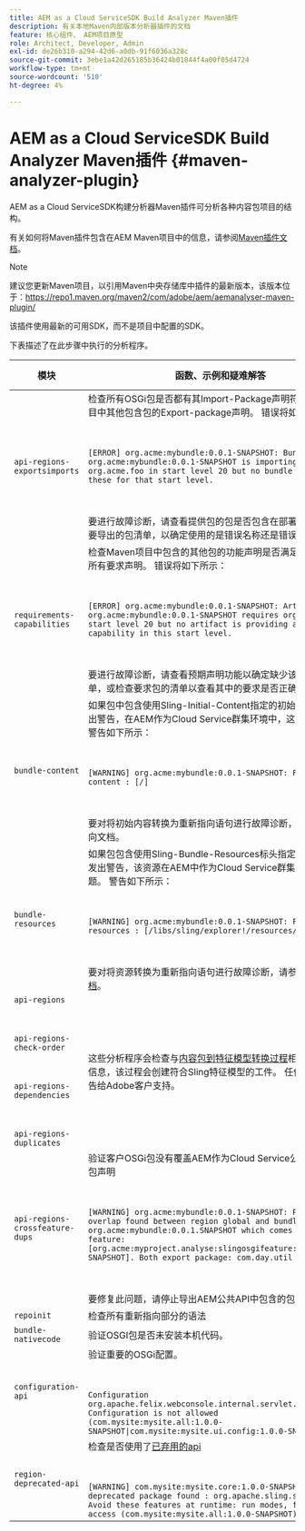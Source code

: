 ```yaml
---
title: AEM as a Cloud ServiceSDK Build Analyzer Maven插件
description: 有关本地Maven内部版本分析器插件的文档
feature: 核心组件、 AEM项目原型
role: Architect, Developer, Admin
exl-id: de26b310-a294-42d6-a0db-91f6036a328c
source-git-commit: 3ebe1a42d265185b36424b01844f4a00f05d4724
workflow-type: tm+mt
source-wordcount: '510'
ht-degree: 4%

---
```


# AEM as a Cloud ServiceSDK Build Analyzer Maven插件 {#maven-analyzer-plugin}

AEM as a Cloud ServiceSDK构建分析器Maven插件可分析各种内容包项目的结构。

有关如何将Maven插件包含在AEM Maven项目中的信息，请参阅[Maven插件文档](https://github.com/adobe/aemanalyser-maven-plugin/blob/main/aemanalyser-maven-plugin/README.md)。

>[!NOTE]
>
>建议您更新Maven项目，以引用Maven中央存储库中插件的最新版本，该版本位于：https://repo1.maven.org/maven2/com/adobe/aem/aemanalyser-maven-plugin/

该插件使用最新的可用SDK，而不是项目中配置的SDK。

下表描述了在此步骤中执行的分析程序。<!-- Note that some are executed in the local SDK, while others are only executed during the Cloud Manager pipeline deployment. -->

| 模块 | 函数、示例和疑难解答 | 本地SDK | Cloud Manager |
|---|---|---|---|
| `api-regions-exportsimports` | 检查所有OSGi包是否都有其Import-Package声明符合Maven项目中其他包含包的Export-package声明。 错误将如下所示： <p> </p> `[ERROR] org.acme:mybundle:0.0.1-SNAPSHOT: Bundle org.acme:mybundle:0.0.1-SNAPSHOT is importing package(s) org.acme.foo in start level 20 but no bundle is exporting these for that start level.`<p> </p>要进行故障诊断，请查看提供包的包是否包含在部署中，或者查看要导出的包清单，以确定使用的是错误名称还是错误版本。 | 是 | 是 |
| `requirements-capabilities` | 检查Maven项目中包含的其他包的功能声明是否满足OSGI包中的所有要求声明。 错误将如下所示： <p> </p> `[ERROR] org.acme:mybundle:0.0.1-SNAPSHOT: Artifact org.acme:mybundle:0.0.1-SNAPSHOT requires org.foo.bar in start level 20 but no artifact is providing a matching capability in this start level.`<p> </p> 要进行故障诊断，请查看预期声明功能以确定缺少该功能的包清单，或检查要求包的清单以查看其中的要求是否正确。 | 是 | 是 |
| `bundle-content` | 如果包中包含使用Sling-Initial-Content指定的初始内容，则会发出警告，在AEM作为Cloud Service群集环境中，这会出现问题。 警告如下所示： <p> </p> `[WARNING] org.acme:mybundle:0.0.1-SNAPSHOT: Found initial content : [/]` <p> </p>要对将初始内容转换为重新指向语句进行故障诊断，请参阅重新指向文档。 | 是 | 是 |
| `bundle-resources` | 如果包包含使用Sling-Bundle-Resources标头指定的资源，则会发出警告，该资源在AEM中作为Cloud Service群集环境存在问题。 警告如下所示：<p> </p> `[WARNING] org.acme:mybundle:0.0.1-SNAPSHOT: Found bundle resources : [/libs/sling/explorer!/resources/explorer]`<p> </p> 要对将资源转换为重新指向语句进行故障诊断，请参阅[重新指向文档](https://experienceleague.adobe.com/docs/experience-manager-cloud-service/implementing/developing/aem-project-content-package-structure.html?lang=en#repo-init)。 | 是 | 是 |
| `api-regions`<p> </p>`api-regions-check-order`<p> </p>`api-regions-dependencies`<p> </p>`api-regions-duplicates` | 这些分析程序会检查与[内容包到特征模型转换过程](https://experienceleague.adobe.com/docs/experience-manager-cloud-service/implementing/deploying/overview.html?lang=en#deploying)相关的一些详细信息，该过程会创建符合Sling特征模型的工件。 任何错误都应报告给Adobe客户支持。 | 是 | 是 |
| `api-regions-crossfeature-dups` | 验证客户OSGi包没有覆盖AEM作为Cloud Service公共API的导出包声明<p> </p>`[WARNING] org.acme:mybundle:0.0.1-SNAPSHOT: Package overlap found between region global and bundle org.acme:mybundle:0.0.1.SNAPSHOT which comes from feature: [org.acme:myproject.analyse:slingosgifeature:0.0.1-SNAPSHOT]. Both export package: com.day.util`<p> </p>要修复此问题，请停止导出AEM公共API中包含的包。 | 是 | 是 |
| `repoinit` | 检查所有重新指向部分的语法 | 是 | 是 |
| `bundle-nativecode` | 验证OSGI包是否未安装本机代码。 | 是 | 是 |
| `configuration-api` | 验证重要的OSGi配置。 <p> </p> `Configuration org.apache.felix.webconsole.internal.servlet.OsgiManager: Configuration is not allowed (com.mysite:mysite.all:1.0.0-SNAPSHOT\|com.mysite:mysite.ui.config:1.0.0-SNAPSHOT)` | 是 | 是 |
| `region-deprecated-api` | 检查是否使用了[已弃用的api](https://experienceleague.adobe.com/docs/experience-manager-cloud-service/release-notes/deprecated-apis.html) <p> </p>`[WARNING] com.mysite:mysite.core:1.0.0-SNAPSHOT: Usage of deprecated package found : org.apache.sling.settings : Avoid these features at runtime: run modes, file system access (com.mysite:mysite.all:1.0.0-SNAPSHOT)` | 是 | 是 |

